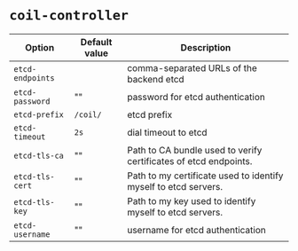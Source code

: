 `coil-controller`
=================

Option           | Default value  | Description
------           | -------------  | -----------
`etcd-endpoints` |                | comma-separated URLs of the backend etcd
`etcd-password`  | ""             | password for etcd authentication
`etcd-prefix`    | `/coil/`       | etcd prefix
`etcd-timeout`   | `2s`           | dial timeout to etcd
`etcd-tls-ca`    | ""             | Path to CA bundle used to verify certificates of etcd endpoints.
`etcd-tls-cert`  | ""             | Path to my certificate used to identify myself to etcd servers.
`etcd-tls-key`   | ""             | Path to my key used to identify myself to etcd servers.
`etcd-username`  | ""             | username for etcd authentication
